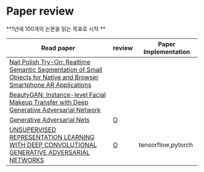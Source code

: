 # Paper review



**1년에 100개의 논문을 읽는 목표로 시작 **

| Read paper                                                   | review                                                       | Paper Implementation |
| ------------------------------------------------------------ | ------------------------------------------------------------ | -------------------- |
| [Nail Polish Try-On: Realtime Semantic Segmentation of Small Objects for Native and Browser Smartphone AR Applications](https://arxiv.org/abs/1906.02222) |                                                              |                      |
| [BeautyGAN: Instance-level Facial Makeup Transfer with Deep Generative Adversarial Network](http://liusi-group.com/projects/BeautyGAN) |                                                              |                      |
| [Generative Adversarial Nets](https://papers.nips.cc/paper/5423-generative-adversarial-nets.pdf) | [O](https://github.com/roche-MH/paper-review/blob/master/PR-001/Generative%20Adversarial%20Nets%20%EB%A6%AC%EB%B7%B0.md) |                      |
| [UNSUPERVISED REPRESENTATION LEARNING WITH DEEP CONVOLUTIONAL GENERATIVE ADVERSARIAL NETWORKS](https://arxiv.org/pdf/1511.06434.pdf) | [O](https://github.com/roche-MH/paper-review/blob/master/PR-001/DCGAN%20%EB%A6%AC%EB%B7%B0.md) | tensorflow,pytorch   |

